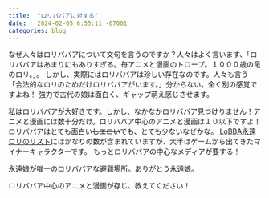 ```yaml
---
title:  "ロリババアに対する"
date:   2024-02-05 6:55:11 -07001
categories: blog
---
```

なぜ人々はロリババアについて文句を言うのですか？人々はよく言います、「ロリババアはあまりにもありすぎる。毎アニメと漫画のトロープ。１０００歳の竜のロリ。」。
しかし、実際にはロリババアは珍しい存在なのです。人々も言う「合法的なロリのためだけロリババアがいます。」分からない。全く別の感覚ですよね！
強力で古代の娘は面白く、ギャップ萌え感じさせます。

私はロリババアが大好きです。しかし、なかなかロリババア見つけりません！アニメと漫画には数十分だけ。ロリババア中心のアニメと漫画は１０以下ですよ！
ロリババアはとても面白い~~しエロい~~でも、とても少ないなぜかな。
[LoBBA永遠ロリのリスト](https://lobba.miraheze.org/wiki/The_List)にはかなりの数が含まれていますが、大半はゲームから出てきたマイナーキャラクターです。
もっとロリババアの中心なメディアが要する！

永遠娘が唯一のロリババアな避難場所。ありがとう永遠娘。

ロリババア中心のアニメと漫画が存じ、教えてください！
